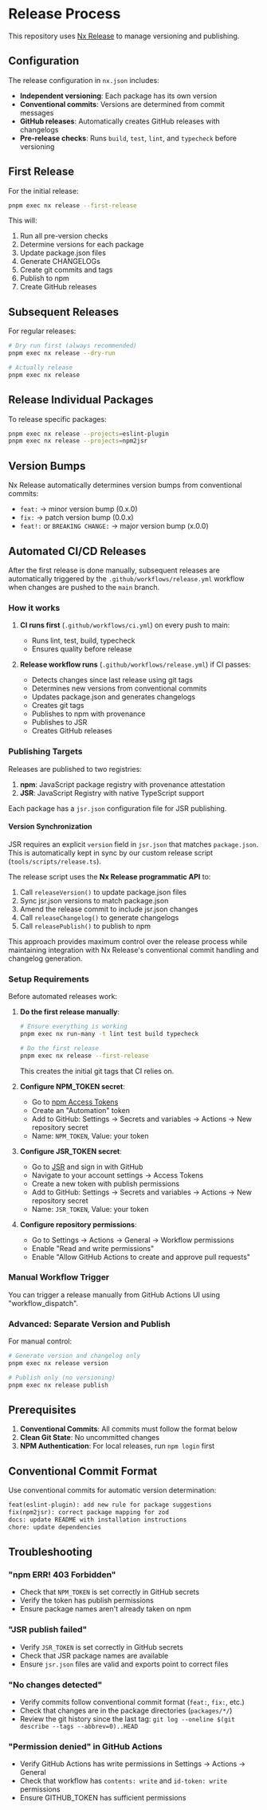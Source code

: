 # Release Process

This repository uses [Nx Release](https://nx.dev/recipes/nx-release) to manage versioning and publishing.

## Configuration

The release configuration in `nx.json` includes:

- **Independent versioning**: Each package has its own version
- **Conventional commits**: Versions are determined from commit messages
- **GitHub releases**: Automatically creates GitHub releases with changelogs
- **Pre-release checks**: Runs `build`, `test`, `lint`, and `typecheck` before versioning

## First Release

For the initial release:

```bash
pnpm exec nx release --first-release
```

This will:

1. Run all pre-version checks
2. Determine versions for each package
3. Update package.json files
4. Generate CHANGELOGs
5. Create git commits and tags
6. Publish to npm
7. Create GitHub releases

## Subsequent Releases

For regular releases:

```bash
# Dry run first (always recommended)
pnpm exec nx release --dry-run

# Actually release
pnpm exec nx release
```

## Release Individual Packages

To release specific packages:

```bash
pnpm exec nx release --projects=eslint-plugin
pnpm exec nx release --projects=npm2jsr
```

## Version Bumps

Nx Release automatically determines version bumps from conventional commits:

- `feat:` → minor version bump (0.x.0)
- `fix:` → patch version bump (0.0.x)
- `feat!:` or `BREAKING CHANGE:` → major version bump (x.0.0)

## Automated CI/CD Releases

After the first release is done manually, subsequent releases are automatically triggered by the `.github/workflows/release.yml` workflow when changes are pushed to the `main` branch.

### How it works

1. **CI runs first** (`.github/workflows/ci.yml`) on every push to main:

   - Runs lint, test, build, typecheck
   - Ensures quality before release

2. **Release workflow runs** (`.github/workflows/release.yml`) if CI passes:
   - Detects changes since last release using git tags
   - Determines new versions from conventional commits
   - Updates package.json and generates changelogs
   - Creates git tags
   - Publishes to npm with provenance
   - Publishes to JSR
   - Creates GitHub releases

### Publishing Targets

Releases are published to two registries:

1. **npm**: JavaScript package registry with provenance attestation
2. **JSR**: JavaScript Registry with native TypeScript support

Each package has a `jsr.json` configuration file for JSR publishing.

#### Version Synchronization

JSR requires an explicit `version` field in `jsr.json` that matches `package.json`. This is automatically kept in sync by our custom release script (`tools/scripts/release.ts`).

The release script uses the **Nx Release programmatic API** to:

1. Call `releaseVersion()` to update package.json files
2. Sync jsr.json versions to match package.json
3. Amend the release commit to include jsr.json changes
4. Call `releaseChangelog()` to generate changelogs
5. Call `releasePublish()` to publish to npm

This approach provides maximum control over the release process while maintaining integration with Nx Release's conventional commit handling and changelog generation.

### Setup Requirements

Before automated releases work:

1. **Do the first release manually**:

   ```bash
   # Ensure everything is working
   pnpm exec nx run-many -t lint test build typecheck

   # Do the first release
   pnpm exec nx release --first-release
   ```

   This creates the initial git tags that CI relies on.

2. **Configure NPM_TOKEN secret**:

   - Go to [npm Access Tokens](https://www.npmjs.com/settings/tokens)
   - Create an "Automation" token
   - Add to GitHub: Settings → Secrets and variables → Actions → New repository secret
   - Name: `NPM_TOKEN`, Value: your token

3. **Configure JSR_TOKEN secret**:

   - Go to [JSR](https://jsr.io/) and sign in with GitHub
   - Navigate to your account settings → Access Tokens
   - Create a new token with publish permissions
   - Add to GitHub: Settings → Secrets and variables → Actions → New repository secret
   - Name: `JSR_TOKEN`, Value: your token

4. **Configure repository permissions**:
   - Go to Settings → Actions → General → Workflow permissions
   - Enable "Read and write permissions"
   - Enable "Allow GitHub Actions to create and approve pull requests"

### Manual Workflow Trigger

You can trigger a release manually from GitHub Actions UI using "workflow_dispatch".

### Advanced: Separate Version and Publish

For manual control:

```bash
# Generate version and changelog only
pnpm exec nx release version

# Publish only (no versioning)
pnpm exec nx release publish
```

## Prerequisites

1. **Conventional Commits**: All commits must follow the format below
2. **Clean Git State**: No uncommitted changes
3. **NPM Authentication**: For local releases, run `npm login` first

## Conventional Commit Format

Use conventional commits for automatic version determination:

```txt
feat(eslint-plugin): add new rule for package suggestions
fix(npm2jsr): correct package mapping for zod
docs: update README with installation instructions
chore: update dependencies
```

## Troubleshooting

### "npm ERR! 403 Forbidden"

- Check that `NPM_TOKEN` is set correctly in GitHub secrets
- Verify the token has publish permissions
- Ensure package names aren't already taken on npm

### "JSR publish failed"

- Verify `JSR_TOKEN` is set correctly in GitHub secrets
- Check that JSR package names are available
- Ensure `jsr.json` files are valid and exports point to correct files

### "No changes detected"

- Verify commits follow conventional commit format (`feat:`, `fix:`, etc.)
- Check that changes are in the package directories (`packages/*/`)
- Review the git history since the last tag: `git log --oneline $(git describe --tags --abbrev=0)..HEAD`

### "Permission denied" in GitHub Actions

- Verify GitHub Actions has write permissions in Settings → Actions → General
- Check that workflow has `contents: write` and `id-token: write` permissions
- Ensure GITHUB_TOKEN has sufficient permissions
